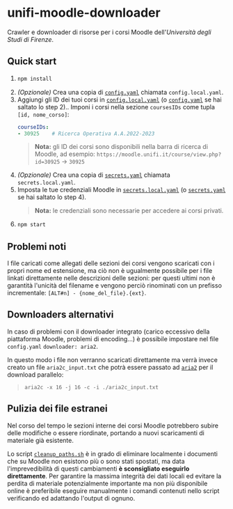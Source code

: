 # unifi-moodle-downloader

Crawler e downloader di risorse per i corsi Moodle dell'_Università degli Studi di Firenze_.

## Quick start

1. ```bash
   npm install
   ```
2. _(Opzionale)_ Crea una copia di [`config.yaml`](config.yaml) chiamata `config.local.yaml`.
3. Aggiungi gli ID dei tuoi corsi in [`config.local.yaml`](config.local.yaml) (o [`config.yaml`](config.yaml) se
   hai saltato lo step 2)..
   Imponi i corsi nella sezione `coursesIDs` come tupla `[id, nome_corso]`:
   ```yaml
   courseIDs:
   - 30925    # Ricerca Operativa A.A.2022-2023
   ```
    >    **Nota:** gli ID dei corsi sono disponibili nella barra di ricerca di Moodle, ad esempio:
        `https://moodle.unifi.it/course/view.php?id=30925` -> `30925`
4. _(Opzionale)_ Crea una copia di [`secrets.yaml`](secrets.yaml) chiamata `secrets.local.yaml`.
5. Imposta le tue credenziali Moodle in [`secrets.local.yaml`](secrets.local.yaml) (o [`secrets.yaml`](secrets.yaml) se
   hai saltato lo step 4).
    >    **Nota:** le credenziali sono necessarie per accedere ai corsi privati.
<!--
6. _(Opzionale)_ Crea una copia di [`path.yaml`](path.yaml) chiamata `path.local.yaml`.
7. Imposta il tuo path (percorso) in [`path.local.yaml`](path.local.yaml) (o [`path.yaml`](path.yaml) se hai saltato lo
   step 5). Altrimenti i file saranno scaricati ed organizzati nella cartella [`moodle-downloads`](moodle-downloads) nella cartella del progetto.
-->

6. ```bash
   npm start
   ```

## Problemi noti

I file caricati come allegati delle sezioni dei corsi vengono scaricati con i propri nome ed estensione, ma ciò non è
ugualmente possibile per i file linkati direttamente nelle descrizioni delle sezioni: per questi ultimi non è garantità
l'unicità del filename e vengono perciò rinominati con un prefisso incrementale: `[ALT#n] - {nome_del_file}.{ext}`.

## Downloaders alternativi

In caso di problemi con il downloader integrato (carico eccessivo della piattaforma Moodle, problemi di encoding...) è
possibile impostare nel file `config.yaml` `downloader: aria2`.

In questo modo i file non verranno scaricati direttamente ma verrà invece creato un file `aria2c_input.txt` che potrà
essere passato ad [`aria2`](https://aria2.github.io/) per il download parallelo:
> `aria2c -x 16 -j 16 -c -i ./aria2c_input.txt`

## Pulizia dei file estranei

Nel corso del tempo le sezioni interne dei corsi Moodle potrebbero subire delle modifiche o essere riordinate, portando
a nuovi scaricamenti di materiale già esistente.

Lo script [`cleanup_paths.sh`](cleanup_paths.sh) è in grado di eliminare localmente i documenti che su Moodle non
esistono più o sono stati spostati, ma data l'imprevedibilità di questi cambiamenti **è sconsigliato eseguirlo
direttamente**. Per garantire la massima integrità dei dati locali ed evitare la perdita di materiale potenzialmente
importante ma non più disponibile online è preferibile eseguire manualmente i comandi contenuti nello script verificando
ed adattando l'output di ognuno.
